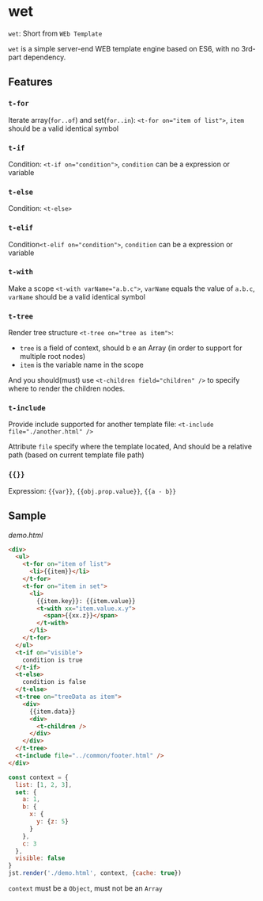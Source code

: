 # wet

`wet`: Short from `WEb Template`

`wet` is a simple server-end WEB template engine based on ES6, with no 3rd-part dependency.

## Features

### `t-for`

Iterate array(`for..of`) and set(`for..in`): `<t-for on="item of list">`, `item` should be a valid identical symbol

### `t-if`

Condition: `<t-if on="condition">`, `condition` can be a expression or variable

### `t-else`

Condition: `<t-else>`

### `t-elif`

Condition`<t-elif on="condition">`, `condition` can be a expression or variable

### `t-with`

Make a scope `<t-with varName="a.b.c">`, `varName` equals the value of `a.b.c`,  `varName` should be a valid identical symbol

### `t-tree`

Render tree structure `<t-tree on="tree as item">`:

- `tree` is a field of context, should b e an Array (in order to support for multiple root nodes)
- `item` is the variable name in the scope

And you should(must) use `<t-children field="children" />` to specify where to render the children nodes.

### `t-include`

Provide include supported for another template file: `<t-include file="./another.html" />`

Attribute `file` specify where the template located, And should be a relative path (based on current template file path)

### `{{}}`

Expression: `{{var}}`, `{{obj.prop.value}}`, `{{a - b}}`

## Sample

*demo.html*

```html
<div>
  <ul>
    <t-for on="item of list">
      <li>{{item}}</li>
    </t-for>
    <t-for on="item in set">
      <li>
        {{item.key}}: {{item.value}}
        <t-with xx="item.value.x.y">
          <span>{{xx.z}}</span>
        </t-with>
      </li>
    </t-for>
  </ul>
  <t-if on="visible">
    condition is true
  </t-if>
  <t-else>
    condition is false
  </t-else>
  <t-tree on="treeData as item">
    <div>
      {{item.data}}
      <div>
      	<t-children />    
      </div>
    </div>
  </t-tree>
  <t-include file="../common/footer.html" />
</div>
```

```javascript
const context = {
  list: [1, 2, 3],
  set: {
    a: 1,
    b: {
      x: {
        y: {z: 5}
      }
    },
    c: 3
  },
  visible: false
}
jst.render('./demo.html', context, {cache: true})
```

`context` must be a `Object`, must not be an `Array`